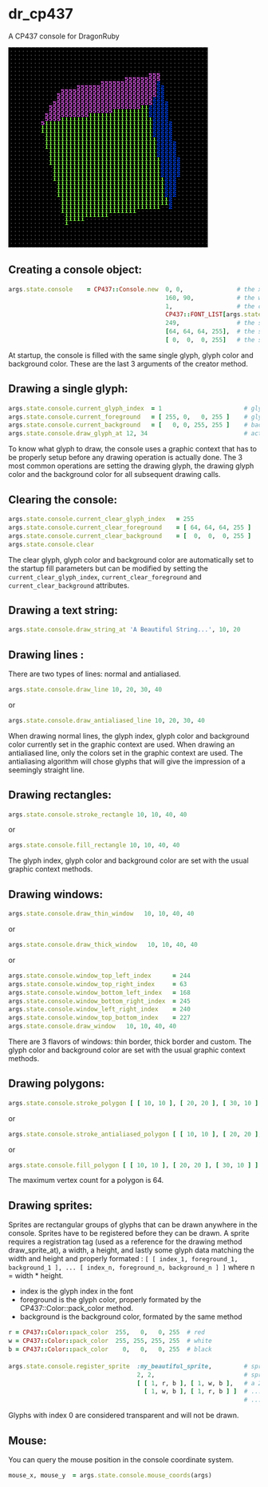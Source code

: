 # dr_cp437
A CP437 console for DragonRuby

![dr_cp437_demo](/demo.gif)

## Creating a console object:

```ruby
args.state.console    = CP437::Console.new  0, 0,               # the x and y position of the console
                                            160, 90,            # the width and height of the console (in glyphs)
                                            1,                  # the console's scaling factor
                                            CP437::FONT_LIST[args.state.font_index],  # the font
                                            249,                # the startup fill glyph index
                                            [64, 64, 64, 255],  # the startup fill glyph color in rgba format
                                            [ 0,  0,  0, 255]   # the startup fill background color in rgba format
 ```
 
At startup, the console is filled with the same single glyph, glyph color and background color. These are the last 3 arguments of the creator method.


## Drawing a single glyph:
 
 ```ruby
args.state.console.current_glyph_index  = 1                       # glyph == nice smiley!
args.state.console.current_foreground   = [ 255, 0,   0, 255 ]    # glyph color in rgba format
args.state.console.current_background   = [   0, 0, 255, 255 ]    # background color in rgba format
args.state.console.draw_glyph_at 12, 34                           # actually drawing the glyph
```

To know what glyph to draw, the console uses a graphic context that has to be properly setup before any drawing operation is actually done. The 3 most common operations are setting the drawing glyph, the drawing glyph color and the background color for all subsequent drawing calls.


 ## Clearing the console:
 
 ```ruby
 args.state.console.current_clear_glyph_index   = 255
 args.state.console.current_clear_foreground    = [ 64, 64, 64, 255 ]
 args.state.console.current_clear_background    = [  0,  0,  0, 255 ]
 args.state.console.clear
 ```
 
The clear glyph, glyph color and background color are automatically set to the startup fill parameters but can be modified by setting the `current_clear_glyph_index`, `current_clear_foreground` and `current_clear_background` attributes.


## Drawing a text string:

```ruby
args.state.console.draw_string_at 'A Beautiful String...', 10, 20
```

## Drawing lines :

There are two types of lines: normal and antialiased.

```ruby
args.state.console.draw_line 10, 20, 30, 40
```
or
```ruby
args.state.console.draw_antialiased_line 10, 20, 30, 40
```

When drawing normal lines, the glyph index, glyph color and background color currently set in the graphic context are used. When drawing an antialiased line, only the colors set in the graphic context are used. The antialiasing algorithm will chose glyphs that will give the impression of a seemingly straight line.


## Drawing rectangles:

```ruby
args.state.console.stroke_rectangle 10, 10, 40, 40
```
or
```ruby
args.state.console.fill_rectangle 10, 10, 40, 40
```

The glyph index, glyph color and background color are set with the usual graphic context methods.


## Drawing windows:

```ruby
args.state.console.draw_thin_window   10, 10, 40, 40
```
or
```ruby
args.state.console.draw_thick_window   10, 10, 40, 40
```
or
```ruby
args.state.console.window_top_left_index      = 244
args.state.console.window_top_right_index     = 63
args.state.console.window_bottom_left_index   = 168
args.state.console.window_bottom_right_index  = 245
args.state.console.window_left_right_index    = 240
args.state.console.window_top_bottom_index    = 227
args.state.console.draw_window   10, 10, 40, 40
```

There are 3 flavors of windows: thin border, thick border and custom. The glyph color and background color are set with the usual graphic context methods.


## Drawing polygons:

```ruby
args.state.console.stroke_polygon [ [ 10, 10 ], [ 20, 20 ], [ 30, 10 ] ]
```
or
```ruby
args.state.console.stroke_antialiased_polygon [ [ 10, 10 ], [ 20, 20 ], [ 30, 10 ] ]
```
or
```ruby
args.state.console.fill_polygon [ [ 10, 10 ], [ 20, 20 ], [ 30, 10 ] ]
```

The maximum vertex count for a polygon is 64.

## Drawing sprites:

Sprites are rectangular groups of glyphs that can be drawn anywhere in the console. Sprites have to be registered before they can be drawn. A sprite requires a registration tag (used as a reference for the drawing method draw_sprite_at), a width, a height, and lastly some glyph data matching the width and height and properly formated :
 `[ [ index_1, foreground_1, background_1 ], ...
    [ index_n, foreground_n, background_n ] ]` where n = width * height.
* index is the glyph index in the font
* foreground is the glyph color, properly formated by the CP437::Color::pack_color method.
* background is the background color, formated by the same method

```ruby
r = CP437::Color::pack_color  255,   0,   0, 255  # red
w = CP437::Color::pack_color  255, 255, 255, 255  # white
b = CP437::Color::pack_color    0,   0,   0, 255  # black

args.state.console.register_sprite  :my_beautiful_sprite,         # sprite tag
                                    2, 2,                         # sprite width and height
                                    [ [ 1, r, b ], [ 1, w, b ],   # a 2x2 red and white checker   ...
                                      [ 1, w, b ], [ 1, r, b ] ]  # ... pattern with smileys on a ...
                                                                  # ... black background
```

Glyphs with index 0 are considered transparent and will not be drawn.


## Mouse:

You can query the mouse position in the console coordinate system.
```ruby
mouse_x, mouse_y  = args.state.console.mouse_coords(args)
```
